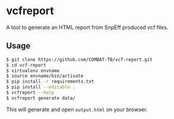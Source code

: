 # **vcfreport**

A tool to generate an HTML report from SnpEff produced vcf files.

## Usage

```sh
$ git clone https://github.com/COMBAT-TB/vcf-report.git
$ cd vcf-report
$ virtualenv envname
$ source envname/bin/activate
$ pip install -r requirements.txt
$ pip install --editable .
$ vcfreport --help
$ vcfreport generate data/
```

This will generate and open `output.html` on your browser.
